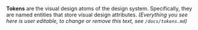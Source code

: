 **Tokens** are the visual design atoms of the design system. Specifically, they
are named entities that store visual design attributes. _(Everything you see
here is user editable, to change or remove this text, see `/docs/tokens.md`)_
